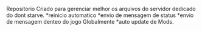 Repositorio Criado para gerenciar melhor os arquivos do servidor dedicado do dont starve.
*reinicio automatico
*envio de mensagem de status
*envio de mensagem denteo do jogo Globalmente
*auto update de Mods.
